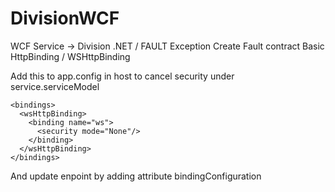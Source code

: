 # DivisionWCF

WCF Service -> Division
.NET / FAULT Exception
Create Fault contract
Basic HttpBinding / WSHttpBinding


Add this to  app.config in host to cancel security under service.serviceModel
<!-- no security -->
    <bindings> 
      <wsHttpBinding>
        <binding name="ws">
          <security mode="None"/>
        </binding>
      </wsHttpBinding>
    </bindings>
And update enpoint by adding attribute bindingConfiguration
<endpoint address="" binding="wsHttpBinding" contract="DivService.IService1" bindingConfiguration="ws">
